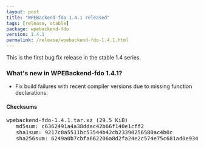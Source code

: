 ```yaml
---
layout: post
title: "WPEBackend-fdo 1.4.1 released"
tags: [release, stable]
package: wpebackend-fdo
version: 1.4.1
permalink: /release/wpebackend-fdo-1.4.1.html
---
```


This is the first bug fix release in the stable 1.4 series.

### What's new in WPEBackend-fdo 1.4.1?

- Fix build failures with recent compiler versions due to missing
  function declarations.

#### Checksums

<pre>
wpebackend-fdo-1.4.1.tar.xz (29.5 KiB)
   md5sum: c6362491a4a38ddac42b66f140e1cff2
   sha1sum: 9217c8a5511bc53544b42cb23390256580ac4b0c
   sha256sum: 6249a0b7cbfa662206a8d2fa24e2c574e75c681ad0e93468091f1dc68ddb299d
</pre>
